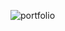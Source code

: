  ![portfolio](https://github.com/CodeWizard08/CodeWizard08/assets/135098700/27f8b9f4-e0d0-4d61-9587-a7ced67d7251)
